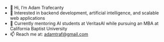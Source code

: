- 👋 Hi, I’m Adam Trafecanty
- 👀 Interested in backend development, artificial intelligence, and scalable web applications
- 🌱 Currently mentoring AI students at VeritasAI while pursuing an MBA at California Baptist University
- 📫 Reach me at: adamtraf@gmail.com


<!---
atrafec1/atrafec1 is a ✨ special ✨ repository because its `README.md` (this file) appears on your GitHub profile.
You can click the Preview link to take a look at your changes.
--->

